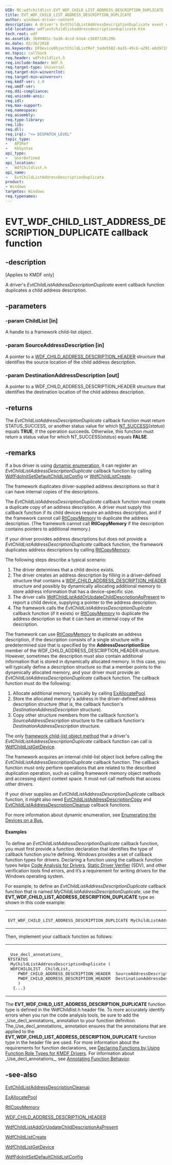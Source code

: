 ```yaml
---
UID: NC:wdfchildlist.EVT_WDF_CHILD_LIST_ADDRESS_DESCRIPTION_DUPLICATE
title: EVT_WDF_CHILD_LIST_ADDRESS_DESCRIPTION_DUPLICATE
author: windows-driver-content
description: A driver's EvtChildListAddressDescriptionDuplicate event callback function duplicates a child address description.
old-location: wdf\evtchildlistaddressdescriptionduplicate.htm
tech.root: wdf
ms.assetid: 3b99401c-5a36-4ccd-b3a4-c5687310c29b
ms.date: 02/26/2018
ms.keywords: DFDeviceObjectChildListRef_5ade5582-8a35-49cb-a291-e6d972822138.xml, EVT_WDF_CHILD_LIST_ADDRESS_DESCRIPTION_DUPLICATE, EVT_WDF_CHILD_LIST_ADDRESS_DESCRIPTION_DUPLICATE callback, EvtChildListAddressDescriptionDuplicate, EvtChildListAddressDescriptionDuplicate callback function, kmdf.evtchildlistaddressdescriptionduplicate, wdf.evtchildlistaddressdescriptionduplicate, wdfchildlist/EvtChildListAddressDescriptionDuplicate
ms.topic: callback
req.header: wdfchildlist.h
req.include-header: Wdf.h
req.target-type: Universal
req.target-min-winverclnt: 
req.target-min-winversvr: 
req.kmdf-ver: 1.0
req.umdf-ver: 
req.ddi-compliance: 
req.unicode-ansi: 
req.idl: 
req.max-support: 
req.namespace: 
req.assembly: 
req.type-library: 
req.lib: 
req.dll: 
req.irql: "<= DISPATCH_LEVEL"
topic_type:
-	APIRef
-	kbSyntax
api_type:
-	UserDefined
api_location:
-	WdfChildlist.h
api_name:
-	EvtChildListAddressDescriptionDuplicate
product:
- Windows
targetos: Windows
req.typenames: 
---
```


# EVT_WDF_CHILD_LIST_ADDRESS_DESCRIPTION_DUPLICATE callback function


## -description


<p class="CCE_Message">[Applies to KMDF only]</p>

A driver's <i>EvtChildListAddressDescriptionDuplicate</i> event callback function duplicates a child address description.


## -parameters




### -param ChildList [in]

A handle to a framework child-list object.


### -param SourceAddressDescription [in]

A pointer to a <a href="https://msdn.microsoft.com/library/windows/hardware/ff551219">WDF_CHILD_ADDRESS_DESCRIPTION_HEADER</a> structure that identifies the source location of the child address description.


### -param DestinationAddressDescription [out]

A pointer to a WDF_CHILD_ADDRESS_DESCRIPTION_HEADER structure that identifies the destination location of the child address description.


## -returns



The <i>EvtChildListAddressDescriptionDuplicate</i> callback function must return STATUS_SUCCESS, or another status value for which <a href="https://msdn.microsoft.com/fe823930-e3ff-4c95-a640-bb6470c95d1d">NT_SUCCESS</a>(<i>status</i>) equals <b>TRUE</b>, if the operation succeeds. Otherwise, this function must return a status value for which NT_SUCCESS(<i>status</i>) equals <b>FALSE</b>. 




## -remarks



If a bus driver is using <a href="https://docs.microsoft.com/windows-hardware/drivers/wdf/dynamic-enumeration">dynamic enumeration</a>, it can register an <i>EvtChildListAddressDescriptionDuplicate</i> callback function by calling <a href="https://msdn.microsoft.com/library/windows/hardware/ff547258">WdfFdoInitSetDefaultChildListConfig</a> or <a href="https://msdn.microsoft.com/library/windows/hardware/ff545615">WdfChildListCreate</a>.

The framework duplicates driver-supplied address descriptions so that it can have internal copies of the descriptions.

The <i>EvtChildListAddressDescriptionDuplicate</i> callback function must create a duplicate copy of an address description. A driver must supply this callback function if its child devices require an address description, and if the framework cannot call <a href="https://msdn.microsoft.com/library/windows/hardware/ff561808">RtlCopyMemory</a> to duplicate the address description. (The framework cannot call <b>RtlCopyMemory</b> if the description contains pointers to additional memory.)

If your driver provides address descriptions but does not provide a <i>EvtChildListAddressDescriptionDuplicate</i> callback function, the framework duplicates address descriptions by calling <a href="https://msdn.microsoft.com/library/windows/hardware/ff561808">RtlCopyMemory</a>.

The following steps describe a typical scenario:

<ol>
<li>
The driver determines that a child device exists.

</li>
<li>
The driver creates an address description by filling in a driver-defined structure that contains a <a href="https://msdn.microsoft.com/library/windows/hardware/ff551219">WDF_CHILD_ADDRESS_DESCRIPTION_HEADER</a> structure and possibly by dynamically allocating additional memory to store address information that has a device-specific size. 

</li>
<li>
The driver calls <a href="https://msdn.microsoft.com/library/windows/hardware/ff545591">WdfChildListAddOrUpdateChildDescriptionAsPresent</a> to report a child device, supplying a pointer to the address description. 

</li>
<li>
The framework calls the <i>EvtChildListAddressDescriptionDuplicate</i> callback function (if it exists) or <a href="https://msdn.microsoft.com/library/windows/hardware/ff561808">RtlCopyMemory</a> to duplicate the address description so that it can have an internal copy of the description.

</li>
</ol>
The framework can use <a href="https://msdn.microsoft.com/library/windows/hardware/ff561808">RtlCopyMemory</a> to duplicate an address description, if the description consists of a single structure with a predetermined size that is specified by the <b>AddressDescriptionSize</b> member of the WDF_CHILD_ADDRESS_DESCRIPTION_HEADER structure. However, sometimes the description must also contain additional information that is stored in dynamically allocated memory. In this case, you will typically define a description structure so that a member points to the dynamically allocated memory, and your driver must provide an <i>EvtChildListAddressDescriptionDuplicate</i> callback function. The callback function must do the following:

<ol>
<li>
Allocate additional memory, typically by calling <a href="https://msdn.microsoft.com/library/windows/hardware/ff544501">ExAllocatePool</a>.

</li>
<li>
Store the allocated memory's address in the driver-defined address description structure (that is, the callback function's <i>DestinationAddressDescription</i> structure).

</li>
<li>
Copy other structure members from the callback function's <i>SourceAddressDescription</i> structure to the callback function's <i>DestinationAddressDescription</i> structure.

</li>
</ol>
The only <a href="https://msdn.microsoft.com/BFD91F00-5D35-4AF8-A6B6-F27DF64605D8">framework child-list object method</a> that a driver's <i>EvtChildListAddressDescriptionDuplicate</i> callback function can call is <a href="https://msdn.microsoft.com/library/windows/hardware/ff545636">WdfChildListGetDevice</a>.

The framework acquires an internal child-list object lock before calling the <i>EvtChildListAddressDescriptionDuplicate</i> callback function. The callback function must only perform operations that are related to the described duplication operation, such as calling framework memory object methods and accessing object context space. It must not call methods that access other drivers.

If your driver supplies an <i>EvtChildListAddressDescriptionDuplicate</i> callback function, it might also need <a href="https://msdn.microsoft.com/b73ec39c-8d93-4992-8791-5070a088701a">EvtChildListAddressDescriptionCopy</a> and <a href="https://msdn.microsoft.com/845c8c96-7d34-4273-963e-b7f644884f26">EvtChildListAddressDescriptionCleanup</a> callback functions.

For more information about dynamic enumeration, see <a href="https://docs.microsoft.com/windows-hardware/drivers/wdf/enumerating-the-devices-on-a-bus">Enumerating the Devices on a Bus</a><u>.</u>


#### Examples

To define an <i>EvtChildListAddressDescriptionDuplicate</i> callback function, you must first provide a function declaration that identifies the type of callback function you’re defining. Windows provides a set of callback function types for drivers. Declaring a function using the callback function types helps <a href="https://msdn.microsoft.com/2F3549EF-B50F-455A-BDC7-1F67782B8DCA">Code Analysis for Drivers</a>, <a href="https://msdn.microsoft.com/74feeb16-387c-4796-987a-aff3fb79b556">Static Driver Verifier</a> (SDV), and other verification tools find errors, and it’s a requirement for writing drivers for the Windows operating system.

For example, to define an <i>EvtChildListAddressDescriptionDuplicate</i> callback function that is named <i>MyChildListAddressDescriptionDuplicate</i>, use the <b>EVT_WDF_CHILD_LIST_ADDRESS_DESCRIPTION_DUPLICATE</b> type as shown in this code example:

<div class="code"><span codelanguage=""><table>
<tr>
<th></th>
</tr>
<tr>
<td>
<pre>EVT_WDF_CHILD_LIST_ADDRESS_DESCRIPTION_DUPLICATE MyChildListAddressDescriptionDuplicate;</pre>
</td>
</tr>
</table></span></div>
Then, implement your callback function as follows:

<div class="code"><span codelanguage=""><table>
<tr>
<th></th>
</tr>
<tr>
<td>
<pre>
_Use_decl_annotations_
NTSTATUS
 MyChildListAddressDescriptionDuplicate (
 WDFCHILDLIST  ChildList,
    PWDF_CHILD_ADDRESS_DESCRIPTION_HEADER  SourceAddressDescription,
    PWDF_CHILD_ADDRESS_DESCRIPTION_HEADER  DestinationAddressDescription
    )
  {...}</pre>
</td>
</tr>
</table></span></div>
The <b>EVT_WDF_CHILD_LIST_ADDRESS_DESCRIPTION_DUPLICATE</b> function type is defined in the WdfChildlist.h header file. To more accurately identify errors when you run the code analysis tools, be sure to add the _Use_decl_annotations_ annotation to your function definition. The_Use_decl_annotations_ annotation ensures that the annotations that are applied to the <b>EVT_WDF_CHILD_LIST_ADDRESS_DESCRIPTION_DUPLICATE</b> function type in the header file are used. For more information about the requirements for function declarations, see <a href="https://msdn.microsoft.com/73a408ba-0219-4fde-8dad-ca330e4e67c3">Declaring Functions by Using Function Role Types for KMDF Drivers</a>. For information about _Use_decl_annotations_, see <a href="https://msdn.microsoft.com/library/c0aa268d-6fa3-4ced-a8c6-f7652b152e61">Annotating Function Behavior</a>.




## -see-also




<a href="https://msdn.microsoft.com/845c8c96-7d34-4273-963e-b7f644884f26">EvtChildListAddressDescriptionCleanup</a>



<a href="https://msdn.microsoft.com/library/windows/hardware/ff544501">ExAllocatePool</a>



<a href="https://msdn.microsoft.com/library/windows/hardware/ff561808">RtlCopyMemory</a>



<a href="https://msdn.microsoft.com/library/windows/hardware/ff551219">WDF_CHILD_ADDRESS_DESCRIPTION_HEADER</a>



<a href="https://msdn.microsoft.com/library/windows/hardware/ff545591">WdfChildListAddOrUpdateChildDescriptionAsPresent</a>



<a href="https://msdn.microsoft.com/library/windows/hardware/ff545615">WdfChildListCreate</a>



<a href="https://msdn.microsoft.com/library/windows/hardware/ff545636">WdfChildListGetDevice</a>



<a href="https://msdn.microsoft.com/library/windows/hardware/ff547258">WdfFdoInitSetDefaultChildListConfig</a>
 

 

